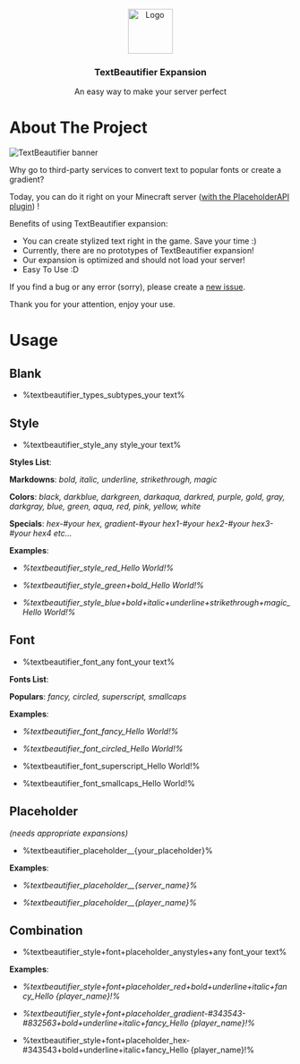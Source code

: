 
<br/>
<div align="center">
<a href="https://wiki.placeholderapi.com/">
<img src="https://i.imgur.com/NHwM8eV.png" alt="Logo" width="80" height="80">
</a>
<h3 align="center">TextBeautifier Expansion</h3>
<p align="center">
An easy way to make your server perfect


  


</p>
</div>

# About The Project

![TextBeautifier banner](https://i.imgur.com/mjyqD1S.png)

Why go to third-party services to convert text to popular fonts or create a gradient? 

Today, you can do it right on your Minecraft server ([with the PlaceholderAPI plugin](https://placeholderapi.com/)) !

Benefits of using TextBeautifier expansion:

- You can create stylized text right in the game. Save your time :)
- Currently, there are no prototypes of TextBeautifier expansion!
- Our expansion is optimized and should not load your server!
- Easy To Use :D

If you find a bug or any error (sorry), please create a [new issue](https://github.com/itargetds/TextBeautifier/issues).

Thank you for your attention, enjoy your use.
# Usage

## Blank
 - %textbeautifier_types_subtypes_your text%

## Style

 - %textbeautifier_style_any style_your text%

**Styles List**:

**Markdowns**: *bold, italic, underline, strikethrough, magic*

**Colors**: *black, darkblue, darkgreen, darkaqua, darkred, purple, gold, gray, darkgray, blue, green, aqua, red, pink, yellow, white*

**Specials**: *hex-#your hex, gradient-#your hex1-#your hex2-#your hex3-#your hex4 etc...*

**Examples**: 

* *%textbeautifier_style_red_Hello World!%*

* *%textbeautifier_style_green+bold_Hello World!%*

* *%textbeautifier_style_blue+bold+italic+underline+strikethrough+magic_Hello World!%*



## Font

 - %textbeautifier_font_any font_your text%

**Fonts List**:

**Populars**: *fancy, circled, superscript, smallcaps*

**Examples**: 

* *%textbeautifier_font_fancy_Hello World!%*

* *%textbeautifier_font_circled_Hello World!%*

* %textbeautifier_font_superscript_Hello World!%

* %textbeautifier_font_smallcaps_Hello World!%



## Placeholder
*(needs appropriate expansions)*

 - %textbeautifier_placeholder__{your_placeholder}%

**Examples**: 

* *%textbeautifier_placeholder__{server_name}%*

* *%textbeautifier_placeholder__{player_name}%*



## Combination

 - %textbeautifier_style+font+placeholder_anystyles+any font_your text%

**Examples**: 

* *%textbeautifier_style+font+placeholder_red+bold+underline+italic+fancy_Hello {player_name}!%*

* *%textbeautifier_style+font+placeholder_gradient-#343543-#832563+bold+underline+italic+fancy_Hello {player_name}!%*

* %textbeautifier_style+font+placeholder_hex-#343543+bold+underline+italic+fancy_Hello {player_name}!%
